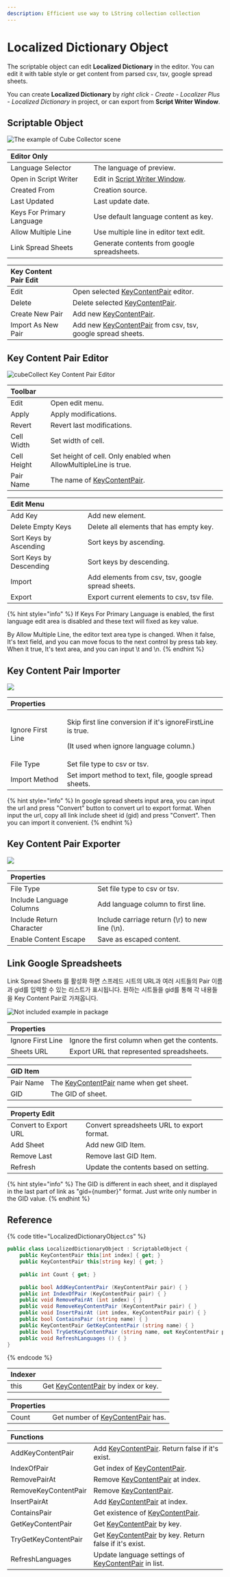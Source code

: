```yaml
---
description: Efficient use way to LString collection collection
---
```


# Localized Dictionary Object

The scriptable object can edit **Localized Dictionary** in the editor. You can edit it with table style or get content from parsed csv, tsv, google spread sheets.

You can create **Localized Dictionary** by _right click - Create - Localizer Plus - Localized Dictionary_ in project, or can export from **Script Writer Window**.

## Scriptable Object

![The example of Cube Collector scene](../.gitbook/assets/localized_dictionary_inspector.png)

| Editor Only |  |
| :--- | :--- |
| Language Selector | The language of preview. |
| Open in Script Writer | Edit in [Script Writer Window](../editor-window/script-writer-window.md). |
| Created From | Creation source. |
| Last Updated | Last update date. |
| Keys For Primary Language | Use default language content as key. |
| Allow Multiple Line | Use multiple line in editor text edit. |
| Link Spread Sheets | Generate contents from google spreadsheets. |

| Key Content Pair Edit |  |
| :--- | :--- |
| Edit | Open selected [KeyContentPair](localized-dictionary/key-content-pair.md) editor. |
| Delete | Delete selected [KeyContentPair](localized-dictionary/key-content-pair.md). |
| Create New Pair | Add new [KeyContentPair](localized-dictionary/key-content-pair.md). |
| Import As New Pair | Add new [KeyContentPair](localized-dictionary/key-content-pair.md) from csv, tsv, google spread sheets. |

## Key Content Pair Editor

![cubeCollect Key Content Pair Editor](../.gitbook/assets/key_content_pair_editor.png)

| Toolbar |  |
| :--- | :--- |
| Edit | Open edit menu. |
| Apply | Apply modifications. |
| Revert | Revert last modifications. |
| Cell Width | Set width of cell. |
| Cell Height | Set height of cell. Only enabled when AllowMultipleLine is true. |
| Pair Name | The name of [KeyContentPair](localized-dictionary/key-content-pair.md). |

| Edit Menu |  |
| :--- | :--- |
| Add Key | Add new element. |
| Delete Empty Keys | Delete all elements that has empty key. |
| Sort Keys by  Ascending | Sort keys by ascending. |
| Sort Keys by Descending | Sort keys by descending. |
| Import | Add elements from csv, tsv, google spread sheets. |
| Export | Export current elements to csv, tsv file. |

{% hint style="info" %}
If Keys For Primary Language is enabled, the first language edit area is disabled and these text will fixed as key value.

By Allow Multiple Line, the editor text area type is changed. When it false, It's text field, and you can move focus to the next control by press tab key. When it true, It's text area, and you can input \t and \n.
{% endhint %}

## Key Content Pair Importer

![](../.gitbook/assets/key_content_pair_importer.png)

<table>
  <thead>
    <tr>
      <th style="text-align:left">Properties</th>
      <th style="text-align:left"></th>
    </tr>
  </thead>
  <tbody>
    <tr>
      <td style="text-align:left">Ignore First Line</td>
      <td style="text-align:left">
        <p>Skip first line conversion if it&apos;s ignoreFirstLine is true.</p>
        <p>(It used when ignore language column.)</p>
      </td>
    </tr>
    <tr>
      <td style="text-align:left">File Type</td>
      <td style="text-align:left">Set file type to csv or tsv.</td>
    </tr>
    <tr>
      <td style="text-align:left">Import Method</td>
      <td style="text-align:left">Set import method to text, file, google spread sheets.</td>
    </tr>
  </tbody>
</table>

{% hint style="info" %}
In google spread sheets input area, you can input the url and press "Convert" button to convert url to export format. When input the url, copy all link include sheet id \(gid\) and press "Convert". Then you can import it convenient. 
{% endhint %}

## Key Content Pair Exporter

![](../.gitbook/assets/localized_dictionary_object_exporter.png)

| Properties |  |
| :--- | :--- |
| File Type | Set file type to csv or tsv. |
| Include Language Columns | Add language column to first line. |
| Include Return Character | Include carriage return \(\r\) to new line \(\n\). |
| Enable Content Escape | Save as escaped content. |

## Link Google Spreadsheets

Link Spread Sheets 를 활성화 하면 스프레드 시트의 URL과 여러 시트들의 Pair 이름과 gid를 입력할 수 있는 리스트가 표시됩니다. 원하는 시트들을 gid를 통해 각 내용들을 Key Content Pair로 가져옵니다. 

![Not included example in package](../.gitbook/assets/localized_dictionary_link_spreadsheets.png)

| Properties |  |
| :--- | :--- |
| Ignore First Line | Ignore the first column when get the contents. |
| Sheets URL | Export URL that represented spreadsheets. |

| GID Item |  |
| :--- | :--- |
| Pair Name | The [KeyContentPair](localized-dictionary/key-content-pair.md) name when get sheet. |
| GID | The GID of sheet. |

| Property Edit |  |
| :--- | :--- |
| Convert to Export URL | Convert spreadsheets URL to export format. |
| Add Sheet | Add new GID Item. |
| Remove Last | Remove last GID Item. |
| Refresh | Update the contents based on setting. |

{% hint style="info" %}
The GID is different in each sheet, and it displayed in the last part of link as "gid={number}" format. Just write only number in the GID value.
{% endhint %}

## Reference

{% code title="LocalizedDictionaryObject.cs" %}
```csharp
public class LocalizedDictionaryObject : ScriptableObject {
    public KeyContentPair this[int index] { get; }
    public KeyContentPair this[string key] { get; }
    
    public int Count { get; }
    
    public bool AddKeyContentPair (KeyContentPair pair) { }
    public int IndexOfPair (KeyContentPair pair) { }
    public void RemovePairAt (int index) { }
    public void RemoveKeyContentPair (KeyContentPair pair) { }
    public void InsertPairAt (int index, KeyContentPair pair) { }
    public bool ContainsPair (string name) { }
    public KeyContentPair GetKeyContentPair (string name) { }
    public bool TryGetKeyContentPair (string name, out KeyContentPair pair) { }
    public void RefreshLanguages () { }
}
```
{% endcode %}

| Indexer |  |
| :--- | :--- |
| this | Get [KeyContentPair](localized-dictionary/key-content-pair.md) by index or key. |

| Properties |  |
| :--- | :--- |
| Count | Get number of [KeyContentPair](localized-dictionary/key-content-pair.md) has. |

| Functions |  |
| :--- | :--- |
| AddKeyContentPair | Add [KeyContentPair](localized-dictionary/key-content-pair.md). Return false if it's exist. |
| IndexOfPair | Get index of [KeyContentPair](localized-dictionary/key-content-pair.md). |
| RemovePairAt | Remove  [KeyContentPair](localized-dictionary/key-content-pair.md) at index. |
| RemoveKeyContentPair | Remove [KeyContentPair](localized-dictionary/key-content-pair.md). |
| InsertPairAt | Add [KeyContentPair](localized-dictionary/key-content-pair.md) at index. |
| ContainsPair | Get existence of [KeyContentPair](localized-dictionary/key-content-pair.md). |
| GetKeyContentPair | Get [KeyContentPair](localized-dictionary/key-content-pair.md) by key. |
| TryGetKeyContentPair | Get [KeyContentPair](localized-dictionary/key-content-pair.md) by key. Return false if it's exist. |
| RefreshLanguages | Update language settings of [KeyContentPair](localized-dictionary/key-content-pair.md) in list. |

